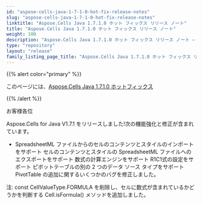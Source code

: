 ```yaml
---
id: "aspose-cells-java-1-7-1-0-hot-fix-release-notes"
slug: "aspose-cells-java-1-7-1-0-hot-fix-release-notes"
linktitle: "Aspose.Cells Java 1.7.1.0 ホット フィックス リリース ノート"
title: "Aspose.Cells Java 1.7.1.0 ホット フィックス リリース ノート"
weight: 100
description: "Aspose.Cells Java 1.7.1.0 ホット フィックス リリース ノート – the latest updates and fixes."
type: "repository"
layout: "release"
family_listing_page_title: "Aspose.Cells Java 1.7.1.0 ホット フィックス リリース ノート"
---
```

{{% alert color="primary" %}} 

このページには、[Aspose.Cells Java 1.7.1.0 ホットフィックス](https://releases.aspose.com/cells/java/new-releases/aspose.cells-java-1.7.1.0-hot-fix/)

{{% /alert %}} 

お客様各位

Aspose.Cells for Java V1.7.1 をリリースしました!次の機能強化と修正が含まれています。

- SpreadsheetML ファイルからのセルのコンテンツとスタイルのインポートをサポート
セルのコンテンツとスタイルの SpreadsheetML ファイルへのエクスポートをサポート
数式の計算エンジンをサポート
R1C1式の設定をサポート
ピボットテーブルの別の 2 つのデータ ソース タイプをサポート
PivotTable の追加に関するいくつかのバグを修正しました。

注: const CellValueType.FORMULA を削除し、セルに数式が含まれているかどうかを判断する Cell.isFormula() メソッドを追加しました。
